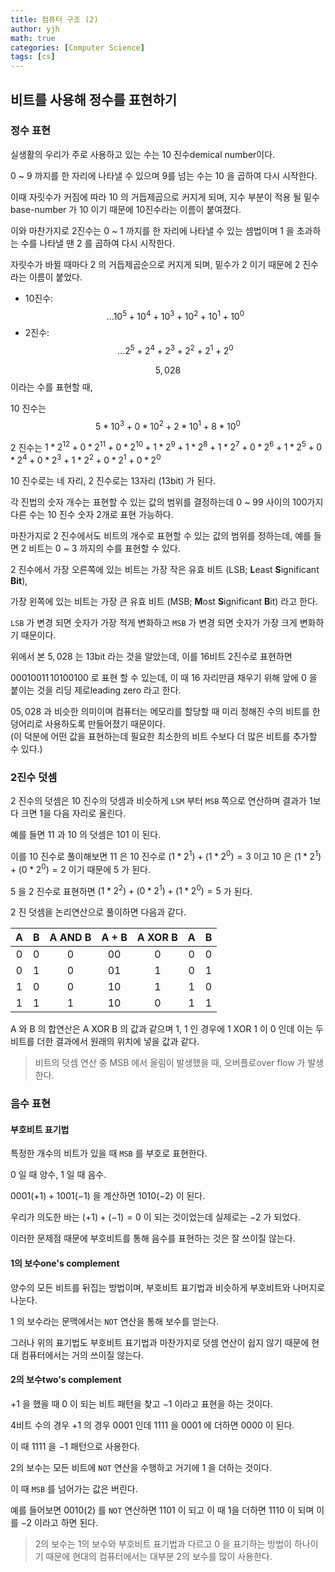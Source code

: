```yaml
---
title: 컴퓨터 구조 (2)
author: yjh
math: true
categories: [Computer Science]
tags: [cs]
---
```


## 비트를 사용해 정수를 표현하기
### 정수 표현
실생활의 우리가 주로 사용하고 있는 수는 10 진수demical number이다.

0 ~ 9 까지를 한 자리에 나타낼 수 있으며  9를 넘는 수는 10 을 곱하여 다시 시작한다.

이때 자릿수가 커짐에 따라 10 의 거듭제곱으로 커지게 되며, 지수 부분이 적용 될 밑수base-number 가 10 이기 때문에 10진수라는 이름이 붙여졌다.

이와 마찬가지로 2진수는 0 ~ 1 까지를 한 자리에 나타낼 수 있는 셈법이며 1 을 초과하는 수를 나타낼 땐 2 를 곱하여 다시 시작한다.

자릿수가 바뀔 때마다 2 의 거듭제곱순으로 커지게 되며, 밑수가 2 이기 때문에 2 진수라는 이름이 붙었다.

- 10진수: $$... 10^5 + 10^4 + 10^3 + 10^2 + 10^1 + 10^0$$
- 2진수: $$... 2^5 + 2^4 + 2^3 + 2^2 + 2^1 + 2^0$$

$$5,028$$ 이라는 수를 표현할 때,

10 진수는 $$5 * 10^3 + 0 * 10^2 + 2 * 10^1 + 8 * 10^0$$

2 진수는 $1 * 2^12 + 0 * 2^11 + 0 * 2^10 + 1 * 2^9 + 1 * 2^8 + 1 * 2^7 + 0 * 2^6 + 1 * 2^5 + 0 * 2^4 + 0 * 2^3 + 1 * 2^2 + 0 * 2^1 + 0 * 2^0$

10 진수로는 네 자리, 2 진수로는 13자리 (13bit) 가 된다.

각 진법의 숫자 개수는 표현할 수 있는 값의 범위를 결정하는데 0 ~ 99 사이의 100가지 다른 수는 10 진수 숫자 2개로 표현 가능하다.

마찬가지로 2 진수에서도 비트의 개수로 표현할 수 있는 값의 범위를 정하는데, 예를 들면 2 비트는 0 ~ 3 까지의 수를 표현할 수 있다.

2 진수에서 가장 오른쪽에 있는 비트는 가장 작은 유효 비트 (LSB; <b>L</b>east <b>S</b>ignificant <b>Bit</b>),

가장 왼쪽에 있는 비트는 가장 큰 유효 비트 (MSB; <b>M</b>ost <b>S</b>ignificant <b>B</b>it) 라고 한다.

`LSB` 가 변경 되면 숫자가 가장 적게 변화하고 `MSB` 가 변경 되면 숫자가 가장 크게 변화하기 때문이다.

위에서 본 $5,028$ 는 13bit 라는 것을 알았는데, 이를 16비트 2진수로 표현하면

$0 0 0 1 0 0 1 1 \, 1 0 1 0 0 1 0 0$ 로 표현 할 수 있는데, 이 때 16 자리만큼 채우기 위해 앞에 0 을 붙이는 것을 리딩 제로leading zero 라고 한다.

$05,028$ 과 비슷한 의미이며 컴퓨터는 메모리를 할당할 때 미리 정해진 수의 비트를 한 덩어리로 사용하도록 만들어졌기 때문이다. <br>
(이 덕분에 어떤 값을 표현하는데 필요한 최소한의 비트 수보다 더 많은 비트를 추가할 수 있다.)

### 2진수 덧셈
2 진수의 덧셈은 10 진수의 덧셈과 비슷하게 `LSM` 부터 `MSB` 쪽으로 연산하며 결과가 1보다 크면 1을 다음 자리로 올린다.

예를 들면 $1 1$ 과 $1 0$ 의 덧셈은 $1 0 1$ 이 된다.

이를 10 진수로 풀이해보면 $1 1$ 은 10 진수로 $(1 * 2^1) + (1 * 2^0) = 3$ 이고 $1 0$ 은 $(1 * 2^1) + (0 * 2^0) = 2$ 이기 때문에 $5$ 가 된다.

$5$ 을 2 진수로 표현하면 $(1 * 2^2) + (0 * 2^1) + (1 * 2^0) = 5$ 가 된다.

2 진 덧셈을 논리연산으로 풀이하면 다음과 같다.

|A|B|A AND B|A + B|A XOR B|A|B|
|:-:|:-:|:-------:|:-:|:-:|:-:|:-:|
|0|0|0|00|0|0|0|
|0|1|0|01|1|0|1|
|1|0|0|10|1|1|0|
|1|1|1|10|0|1|1|

A 와 B 의 합연산은 A XOR B 의 값과 같으며 1, 1 인 경우에 1 XOR 1 이 0 인데 이는 두 비트를 더한 결과에서 원래의 위치에 넣을 값과 같다.

> 비트의 덧셈 연산 중 MSB 에서 올림이 발생했을 때, 오버플로over flow 가 발생한다.

### 음수 표현
#### 부호비트 표기법
특정한 개수의 비트가 있을 때 `MSB` 를 부호로 표현한다.

0 일 때 양수, 1 일 때 음수.

$0001(+1) + 1001(-1)$ 을 계산하면 $1010(-2)$ 이 된다.

우리가 의도한 바는 $(+1) + (-1) = 0$ 이 되는 것이었는데 실제로는 $-2$ 가 되었다.

이러한 문제점 때문에 부호비트를 통해 음수를 표현하는 것은 잘 쓰이질 않는다.

#### 1의 보수one's complement
양수의 모든 비트를 뒤집는 방법이며, 부호비트 표기법과 비슷하게 부호비트와 나머지로 나눈다.

1 의 보수라는 문맥에서는 `NOT` 연산을 통해 보수를 얻는다.

그러나 위의 표기법도 부호비트 표기법과 마찬가지로 덧셈 연산이 쉽지 않기 때문에 현대 컴퓨터에서는 거의 쓰이질 않는다.

#### 2의 보수two's complement
$+ 1$ 을 했을 때 0 이 되는 비트 패턴을 찾고 $-1$ 이라고 표현을 하는 것이다.

4비트 수의 경우 $+1$ 의 경우 $0001$ 인데 $1111$ 을 $0001$ 에 더하면 $0000$ 이 된다.

이 때 $1111$ 을 $-1$ 패턴으로 사용한다.

2의 보수는 모든 비트에 `NOT` 연산을 수행하고 거기에 1 을 더하는 것이다.

이 때 `MSB` 를 넘어가는 값은 버린다.

예를 들어보면 $0010(2)$ 를 `NOT` 연산하면 $1101$ 이 되고 이 때 1을 더하면 $1110$ 이 되며 이를 $-2$ 이라고 하면 된다.

> 2의 보수는 1의 보수와 부호비트 표기법과 다르고 0 을 표기하는 방법이 하나이기 때문에 현대의 컴퓨터에서는 대부분 2의 보수를 많이 사용한다.